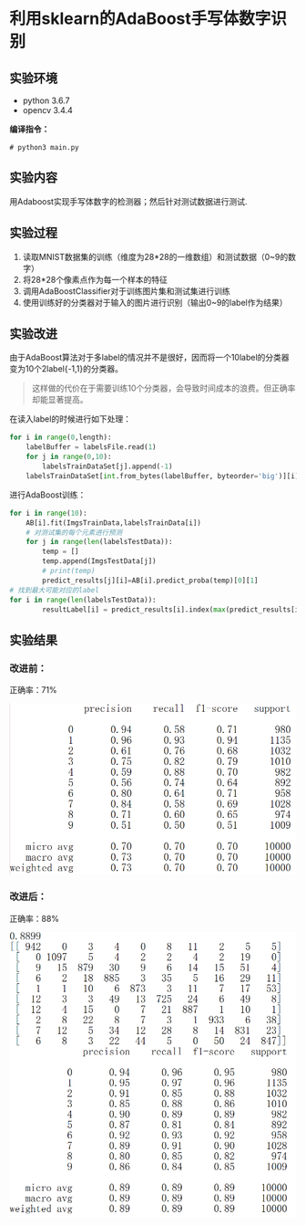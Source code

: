 # 利用sklearn的AdaBoost手写体数字识别

## 实验环境

- python 3.6.7
- opencv 3.4.4

**编译指令：**

```shell
# python3 main.py
```

## 实验内容

用Adaboost实现手写体数字的检测器；然后针对测试数据进行测试. 

## 实验过程

1. 读取MNIST数据集的训练（维度为28*28的一维数组）和测试数据（0~9的数字）
2. 将28*28个像素点作为每一个样本的特征
3. 调用AdaBoostClassifier对于训练图片集和测试集进行训练
4. 使用训练好的分类器对于输入的图片进行识别（输出0~9的label作为结果）

## 实验改进

由于AdaBoost算法对于多label的情况并不是很好，因而将一个10label的分类器变为10个2label{-1,1}的分类器。

> 这样做的代价在于需要训练10个分类器，会导致时间成本的浪费。但正确率却能显著提高。

在读入label的时候进行如下处理：

```python
for i in range(0,length):
    labelBuffer = labelsFile.read(1)
    for j in range(0,10):
        labelsTrainDataSet[j].append(-1)
    labelsTrainDataSet[int.from_bytes(labelBuffer, byteorder='big')][i] = 1
```

进行AdaBoost训练：

```python
for i in range(10):
    AB[i].fit(ImgsTrainData,labelsTrainData[i])
    # 对测试集的每个元素进行预测
    for j in range(len(labelsTestData)):
        temp = []
        temp.append(ImgsTestData[j])
        # print(temp)
        predict_results[j][i]=AB[i].predict_proba(temp)[0][1]
# 找到最大可能对应的label        
for i in range(len(labelsTestData)):
        resultLabel[i] = predict_results[i].index(max(predict_results[i]))
```

## 实验结果

### 改进前：

正确率：71%

![不进行二值化和特征提取，直接是使用像素点训练](imgs/不进行二值化和特征提取，直接是使用像素点训练.PNG)

### 改进后：

正确率：88%

![10个分类器选择probability最大的](imgs/10个分类器选择probability最大的.PNG)